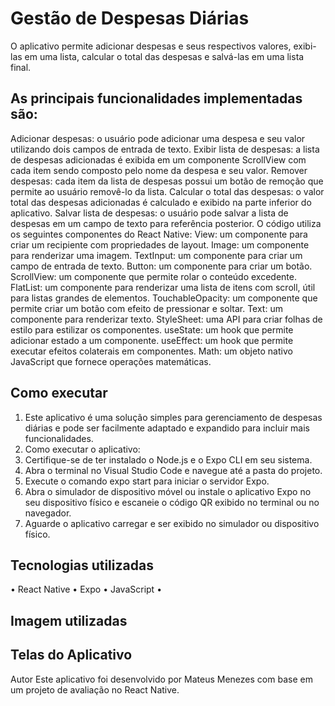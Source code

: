 <h1>Gestão de Despesas Diárias</h1>

O aplicativo permite adicionar despesas e seus respectivos valores, exibi-las em uma lista, calcular o total das despesas e salvá-las em uma lista final.

<h2>As principais funcionalidades implementadas são:</h2>

Adicionar despesas: o usuário pode adicionar uma despesa e seu valor utilizando dois campos de entrada de texto.
Exibir lista de despesas: a lista de despesas adicionadas é exibida em um componente ScrollView com cada item sendo composto pelo nome da despesa e seu valor.
Remover despesas: cada item da lista de despesas possui um botão de remoção que permite ao usuário removê-lo da lista.
Calcular o total das despesas: o valor total das despesas adicionadas é calculado e exibido na parte inferior do aplicativo.
Salvar lista de despesas: o usuário pode salvar a lista de despesas em um campo de texto para referência posterior.
O código utiliza os seguintes componentes do React Native:
View: um componente para criar um recipiente com propriedades de layout.
Image: um componente para renderizar uma imagem.
TextInput: um componente para criar um campo de entrada de texto.
Button: um componente para criar um botão.
ScrollView: um componente que permite rolar o conteúdo excedente.
FlatList: um componente para renderizar uma lista de itens com scroll, útil para listas grandes de elementos.
TouchableOpacity: um componente que permite criar um botão com efeito de pressionar e soltar.
Text: um componente para renderizar texto.
StyleSheet: uma API para criar folhas de estilo para estilizar os componentes.
useState: um hook que permite adicionar estado a um componente.
useEffect: um hook que permite executar efeitos colaterais em componentes.
Math: um objeto nativo JavaScript que fornece operações matemáticas.


<h2>Como executar</h2>

1.	Este aplicativo é uma solução simples para gerenciamento de despesas diárias e pode ser facilmente adaptado e expandido para incluir mais funcionalidades. 
2.	Como executar o aplicativo:
3.	Certifique-se de ter instalado o Node.js e o Expo CLI em seu sistema.
4.	Abra o terminal no Visual Studio Code e navegue até a pasta do projeto.
5.	Execute o comando expo start para iniciar o servidor Expo.
6.	Abra o simulador de dispositivo móvel ou instale o aplicativo Expo no seu dispositivo físico e escaneie o código QR exibido no terminal ou no navegador.
7.	Aguarde o aplicativo carregar e ser exibido no simulador ou dispositivo físico.

<h2>Tecnologias utilizadas</h2>
•	React Native
•	Expo
•	JavaScript
•	
<h2>Imagem utilizadas</h2>
 




<h2>Telas do Aplicativo</h2>

 



Autor</h2>
Este aplicativo foi desenvolvido por Mateus Menezes com base em um projeto de avaliação no React Native.

